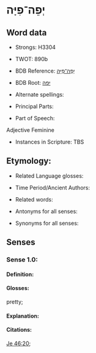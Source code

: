 # יְפֵה־פִיָּה

<!-- Status: S2="NeedsEdits" -->
<!-- Lexica used for edits:   -->

## Word data

* Strongs: H3304

* TWOT: 890b

* BDB Reference: [יְפֵה־פִיָּה](rc://en/bdb/dict/j.cn.ac)

* BDB Root: [יפה](rc://en/bdb/dict/j.cn.aa)

* Alternate spellings:

* Principal Parts:

* Part of Speech:

Adjective Feminine

* Instances in Scripture: TBS

## Etymology:

* Related Language glosses:

* Time Period/Ancient Authors:

* Related words:

* Antonyms for all senses:

* Synonyms for all senses:

## Senses

### Sense 1.0:

#### Definition:

#### Glosses:

pretty; 

#### Explanation:

#### Citations:

[Je 46:20](rc://he/uhb/book/jer/46/20); 

